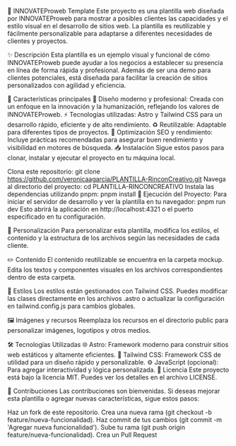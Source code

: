 🚀 INNOVATEProweb Template
Este proyecto es una plantilla web diseñada por INNOVATEProweb para mostrar a posibles clientes las capacidades y el estilo visual en el desarrollo de sitios web. La plantilla es reutilizable y fácilmente personalizable para adaptarse a diferentes necesidades de clientes y proyectos.

✨ Descripción
Esta plantilla es un ejemplo visual y funcional de cómo INNOVATEProweb puede ayudar a los negocios a establecer su presencia en línea de forma rápida y profesional. Además de ser una demo para clientes potenciales, está diseñada para facilitar la creación de sitios personalizados con agilidad y eficiencia.

🔑 Características principales
🎨 Diseño moderno y profesional: Creada con un enfoque en la innovación y la humanización, reflejando los valores de INNOVATEProweb.
⚡ Tecnologías utilizadas: Astro y Tailwind CSS para un desarrollo rápido, eficiente y de alto rendimiento.
♻️ Reutilizable: Adaptable para diferentes tipos de proyectos.
🚀 Optimización SEO y rendimiento: Incluye prácticas recomendadas para asegurar buen rendimiento y visibilidad en motores de búsqueda.
📥 Instalación
Sigue estos pasos para clonar, instalar y ejecutar el proyecto en tu máquina local.

Clona este repositorio:
git clone https://github.com/veronicaagarcia/PLANTILLA-RinconCreativo.git
Navega al directorio del proyecto:
cd PLANTILLA-RINCONCREATIVO
Instala las dependencias utilizando pnpm:
pnpm install
🚀 Ejecución del Proyecto:
Para iniciar el servidor de desarrollo y ver la plantilla en tu navegador:
pnpm run dev
Esto abrirá la aplicación en http://localhost:4321 o el puerto especificado en tu configuración.

🎯 Personalización
Para personalizar esta plantilla, modifica los estilos, el contenido y la estructura de los archivos según las necesidades de cada cliente.

✏️ Contenido
El contenido reutilizable se encuentra en la carpeta mockup. Edita los textos y componentes visuales en los archivos correspondientes dentro de esta carpeta.

🎨 Estilos
Los estilos están gestionados con Tailwind CSS. Puedes modificar las clases directamente en los archivos .astro o actualizar la configuración en tailwind.config.js para cambios globales.

🖼️ Imágenes y recursos
Reemplaza los recursos en el directorio public para personalizar imágenes, logotipos y otros medios.

🛠️ Tecnologías Utilizadas
🌐 Astro: Framework moderno para construir sitios web estáticos y altamente eficientes.
💨 Tailwind CSS: Framework CSS de utilidad para un diseño rápido y personalizable.
⚙️ JavaScript (opcional): Para agregar interactividad y lógica personalizada.
📄 Licencia
Este proyecto está bajo la licencia MIT. Puedes ver los detalles en el archivo LICENSE.

🤝 Contribuciones
Las contribuciones son bienvenidas. Si deseas mejorar esta plantilla o agregar nuevas características, sigue estos pasos:

Haz un fork de este repositorio.
Crea una nueva rama (git checkout -b feature/nueva-funcionalidad).
Haz commit de tus cambios (git commit -m 'Agregar nueva funcionalidad').
Sube tu rama (git push origin feature/nueva-funcionalidad).
Crea un Pull Request
